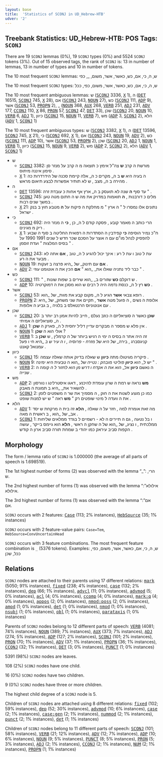 ```yaml
---
layout: base
title:  'Statistics of SCONJ in UD_Hebrew-HTB'
udver: '2'
---
```


## Treebank Statistics: UD_Hebrew-HTB: POS Tags: `SCONJ`

There are 19 `SCONJ` lemmas (0%), 19 `SCONJ` types (0%) and 5524 `SCONJ` tokens (3%).
Out of 15 observed tags, the rank of `SCONJ` is: 13 in number of lemmas, 13 in number of types and 10 in number of tokens.

The 10 most frequent `SCONJ` lemmas: ש, ה, כי, אם, כש, כאשר, אשר, משום, _, כפי

The 10 most frequent `SCONJ` types:  ש, ה, כי, אם, כש, כאשר, אשר, משום, כפי, ככל

The 10 most frequent ambiguous lemmas: ש (<tt><a href="he_htb-pos-SCONJ.html">SCONJ</a></tt> 3336, <tt><a href="he_htb-pos-X.html">X</a></tt> 1), ה (<tt><a href="he_htb-pos-DET.html">DET</a></tt> 16515, <tt><a href="he_htb-pos-SCONJ.html">SCONJ</a></tt> 745, <tt><a href="he_htb-pos-X.html">X</a></tt> 28), אם (<tt><a href="he_htb-pos-SCONJ.html">SCONJ</a></tt> 243, <tt><a href="he_htb-pos-NOUN.html">NOUN</a></tt> 27), כש (<tt><a href="he_htb-pos-SCONJ.html">SCONJ</a></tt> 111, <tt><a href="he_htb-pos-ADP.html">ADP</a></tt> 9), אשר (<tt><a href="he_htb-pos-SCONJ.html">SCONJ</a></tt> 53, <tt><a href="he_htb-pos-PROPN.html">PROPN</a></tt> 2), _ (<tt><a href="he_htb-pos-NOUN.html">NOUN</a></tt> 368, <tt><a href="he_htb-pos-AUX.html">AUX</a></tt> 268, <tt><a href="he_htb-pos-VERB.html">VERB</a></tt> 251, <tt><a href="he_htb-pos-ADJ.html">ADJ</a></tt> 231, <tt><a href="he_htb-pos-ADV.html">ADV</a></tt> 177, <tt><a href="he_htb-pos-CCONJ.html">CCONJ</a></tt> 110, <tt><a href="he_htb-pos-X.html">X</a></tt> 86, <tt><a href="he_htb-pos-PRON.html">PRON</a></tt> 57, <tt><a href="he_htb-pos-SCONJ.html">SCONJ</a></tt> 47, <tt><a href="he_htb-pos-DET.html">DET</a></tt> 33), שכן (<tt><a href="he_htb-pos-SCONJ.html">SCONJ</a></tt> 20, <tt><a href="he_htb-pos-NOUN.html">NOUN</a></tt> 10, <tt><a href="he_htb-pos-VERB.html">VERB</a></tt> 6, <tt><a href="he_htb-pos-ADJ.html">ADJ</a></tt> 1), כיוון (<tt><a href="he_htb-pos-SCONJ.html">SCONJ</a></tt> 15, <tt><a href="he_htb-pos-NOUN.html">NOUN</a></tt> 11, <tt><a href="he_htb-pos-VERB.html">VERB</a></tt> 7), מש (<tt><a href="he_htb-pos-ADP.html">ADP</a></tt> 3, <tt><a href="he_htb-pos-SCONJ.html">SCONJ</a></tt> 2), הלא (<tt><a href="he_htb-pos-ADV.html">ADV</a></tt> 1, <tt><a href="he_htb-pos-SCONJ.html">SCONJ</a></tt> 1)

The 10 most frequent ambiguous types:  ש (<tt><a href="he_htb-pos-SCONJ.html">SCONJ</a></tt> 3382, <tt><a href="he_htb-pos-X.html">X</a></tt> 1), ה (<tt><a href="he_htb-pos-DET.html">DET</a></tt> 13596, <tt><a href="he_htb-pos-SCONJ.html">SCONJ</a></tt> 745, <tt><a href="he_htb-pos-X.html">X</a></tt> 21), כי (<tt><a href="he_htb-pos-SCONJ.html">SCONJ</a></tt> 692, <tt><a href="he_htb-pos-X.html">X</a></tt> 1), אם (<tt><a href="he_htb-pos-SCONJ.html">SCONJ</a></tt> 243, <tt><a href="he_htb-pos-NOUN.html">NOUN</a></tt> 19, <tt><a href="he_htb-pos-ADV.html">ADV</a></tt> 2), כש (<tt><a href="he_htb-pos-SCONJ.html">SCONJ</a></tt> 111, <tt><a href="he_htb-pos-ADP.html">ADP</a></tt> 10), אשר (<tt><a href="he_htb-pos-SCONJ.html">SCONJ</a></tt> 53, <tt><a href="he_htb-pos-PROPN.html">PROPN</a></tt> 2), שכן (<tt><a href="he_htb-pos-SCONJ.html">SCONJ</a></tt> 20, <tt><a href="he_htb-pos-ADJ.html">ADJ</a></tt> 1, <tt><a href="he_htb-pos-NOUN.html">NOUN</a></tt> 1, <tt><a href="he_htb-pos-VERB.html">VERB</a></tt> 1), כיוון (<tt><a href="he_htb-pos-SCONJ.html">SCONJ</a></tt> 15, <tt><a href="he_htb-pos-NOUN.html">NOUN</a></tt> 9, <tt><a href="he_htb-pos-VERB.html">VERB</a></tt> 2), מש (<tt><a href="he_htb-pos-ADP.html">ADP</a></tt> 2, <tt><a href="he_htb-pos-SCONJ.html">SCONJ</a></tt> 2), הלא (<tt><a href="he_htb-pos-ADV.html">ADV</a></tt> 1, <tt><a href="he_htb-pos-SCONJ.html">SCONJ</a></tt> 1)


* ש
  * <tt><a href="he_htb-pos-SCONJ.html">SCONJ</a></tt> 3382: מורשת ה קרב <b>ש</b> צה"ל אימץ כ תוצאה מ ה קרב על מנזר סן סימון איננה מיתוס .
  * <tt><a href="he_htb-pos-X.html">X</a></tt> 1: ה בעיה היא <b>ש</b> ב ה_ מקרים כ ה_ אלה קיימת סכנה של הידרדרות כה מהירה ב ה_ מצב , ש לא תותיר אפשרות לבצע תיאום מראש .
* ה
  * <tt><a href="he_htb-pos-DET.html">DET</a></tt> 13596: עד סוף <b>ה</b> שנה לא תועסק ב ה_ ארץ אף אחות כ עובדת זרה " .
  * <tt><a href="he_htb-pos-SCONJ.html">SCONJ</a></tt> 745: מלים כ דורבנות , <b>ה</b> תואמות במדויק את מה ש ה חתום מטה טען במשך שנים רבות .
  * <tt><a href="he_htb-pos-X.html">X</a></tt> 21: נתונים אלו נמסרו ל " ה ארץ " מ מחלקת ה פיקוח על <b>ה</b> מטבע חוץ ב בנק ישראל .
* כי
  * <tt><a href="he_htb-pos-SCONJ.html">SCONJ</a></tt> 692: הרי כותב ה מאמר קובע , פסקה קודם ל ה_ כן , <b>כי</b> ה מנזר היה ריק מ מגינים .
  * <tt><a href="he_htb-pos-X.html">X</a></tt> 1: ח"כ נמיר הוסיפה <b>כי</b> קפידבין ה הסתדרות ה רפואית החליטה ב סוף ה שבוע להפסיק לנהל מו"ם עם ה אוצר על הסכם שכר חדש ל שנים 1991 1990 על בסיס המלצות " ועדת זוסמן " .
* אם
  * <tt><a href="he_htb-pos-SCONJ.html">SCONJ</a></tt> 243: עת ל טוב ו עת ל רע : אינך יכול להגיע ל ה_ טוב , <b>אם</b> אתה לא מבער את ה רע .
  * <tt><a href="he_htb-pos-NOUN.html">NOUN</a></tt> 19: <b>אם</b> עם תינוק_ _של_ _היא פרצה ב זעקות .
  * <tt><a href="he_htb-pos-ADV.html">ADV</a></tt> 2: כבר ליד נתניה שאלו את_ _הוא " <b>אם</b> הכין את ה אוטומט עוזי " .
* כש
  * <tt><a href="he_htb-pos-SCONJ.html">SCONJ</a></tt> 111: " , ש דוקלם <b>כש</b> שזורים ב_ _הוא שירים ב שפות שונות .
  * <tt><a href="he_htb-pos-ADP.html">ADP</a></tt> 10: <b>כש</b> רץ ל ה_ כנסת נדמה היה ל רבים ש הוא מסכן את ה דמוקרטיה .
* אשר
  * <tt><a href="he_htb-pos-SCONJ.html">SCONJ</a></tt> 53: רופא צבאי <b>אשר</b> הגיע ל ה_ מקום קבע את מוות_ _של_ _הוא .
  * <tt><a href="he_htb-pos-PROPN.html">PROPN</a></tt> 2: אלופת ה נשים , ה פועל מטה <b>אשר</b> , תקיים את שני משחק_ _של_ _היא עם אנוטוניוס הרנטאלס ב בלגיה , ב גביע ה אלופות .
* שכן
  * <tt><a href="he_htb-pos-SCONJ.html">SCONJ</a></tt> 20: <b>שכן</b> כאשר ה סוציאליזם ה כוזב נעלם , חייב להיות אמון רב יותר ב ה_ סוציאליזם ה אמיתי .
  * <tt><a href="he_htb-pos-ADJ.html">ADJ</a></tt> 1: אין פלא ש מספר ה מבקרים עדיין דליל יחסית ל ה_ פארק ה <b>שכן</b> .
  * <tt><a href="he_htb-pos-NOUN.html">NOUN</a></tt> 1: אולי הוא ה <b>שכן</b> ?
  * <tt><a href="he_htb-pos-VERB.html">VERB</a></tt> 1: זה היה אתר ה בסיס ה ימי ה רגיש ביותר של ה קרמלין , ש <b>שכן</b> ב קניגסברג , בירה_ _של_ _היא של מזרח - פרוסיה , ו ה עיר ש ב_ _היא חי ו פעל עמנואל קאנט .
* כיוון
  * <tt><a href="he_htb-pos-SCONJ.html">SCONJ</a></tt> 15: פיקריה מגיטולו מתה <b>כיוון</b> ש שאלה בדיוק אותה שאלה עצמה .
  * <tt><a href="he_htb-pos-NOUN.html">NOUN</a></tt> 9: יש ל_ _הוא <b>כיוון</b> פוליטי מובהק : נטייה_ _של_ _הוא ה טבעית היא ימינה " .
  * <tt><a href="he_htb-pos-VERB.html">VERB</a></tt> 2: ה נאשם <b>כיוון</b> אל_ _הוא את ה אקדח ו דרש מן_ _הוא לחזור ל ה_ קומה ה שנייה .
* מש
  * <tt><a href="he_htb-pos-ADP.html">ADP</a></tt> 2: <b>מש</b> נראה ש רמת ה שרון עומדת להיכנע , דאגו איסטרלינג ו נוורסון להשאיר את_ _היא ב תמונת ה מאבק .
  * <tt><a href="he_htb-pos-SCONJ.html">SCONJ</a></tt> 2: כמו כן מוצע לשנות את ה חוק , ה מסמיך את שר ה משפטים לזמן את ה וועדה ל מינוי שופטים רק " <b>מש</b> ראה " ש יש למנות שופט .
* הלא
  * <tt><a href="he_htb-pos-ADV.html">ADV</a></tt> 1: מה זאת אומרת למה , חזר על ה שאלה , <b>הלא</b> זה בית ה מרקחת ש יסד אב_ _של_ _הוא , ב ראשית ה מאה .
  * <tt><a href="he_htb-pos-SCONJ.html">SCONJ</a></tt> 1: ו בל נטעה , גם ה תיירים ה לא - רשמיים ל בגדד ממלאים שליחות ממלכתית , ו נציג_ _של_ _הוא של ה שחקן ה ראשי , <b>הלא</b> הוא גיימס בייקר , עושה הקפות סביב עיראק כמו יהודי ב שמחת תורה סביב ארון ה קודש .

## Morphology

The form / lemma ratio of `SCONJ` is 1.000000 (the average of all parts of speech is 1.698519).

The 1st highest number of forms (2) was observed with the lemma “_”: הרי, ש.

The 2nd highest number of forms (1) was observed with the lemma “אילולא”: אילולא.

The 3rd highest number of forms (1) was observed with the lemma “אם”: אם.

`SCONJ` occurs with 2 features: <tt><a href="he_htb-feat-Case.html">Case</a></tt> (113; 2% instances), <tt><a href="he_htb-feat-HebSource.html">HebSource</a></tt> (35; 1% instances)

`SCONJ` occurs with 2 feature-value pairs: `Case=Tem`, `HebSource=ConvUncertainHead`

`SCONJ` occurs with 3 feature combinations.
The most frequent feature combination is `_` (5376 tokens).
Examples: ש, ה, כי, אם, כאשר, אשר, משום, כפי, ככל, שכן


## Relations

`SCONJ` nodes are attached to their parents using 17 different relations: <tt><a href="he_htb-dep-mark.html">mark</a></tt> (5050; 91% instances), <tt><a href="he_htb-dep-fixed.html">fixed</a></tt> (238; 4% instances), <tt><a href="he_htb-dep-case.html">case</a></tt> (132; 2% instances), <tt><a href="he_htb-dep-dep.html">dep</a></tt> (66; 1% instances), <tt><a href="he_htb-dep-advcl.html">advcl</a></tt> (11; 0% instances), <tt><a href="he_htb-dep-advmod.html">advmod</a></tt> (5; 0% instances), <tt><a href="he_htb-dep-acl.html">acl</a></tt> (4; 0% instances), <tt><a href="he_htb-dep-ccomp.html">ccomp</a></tt> (4; 0% instances), <tt><a href="he_htb-dep-mark-q.html">mark:q</a></tt> (4; 0% instances), <tt><a href="he_htb-dep-appos.html">appos</a></tt> (2; 0% instances), <tt><a href="he_htb-dep-nmod-poss.html">nmod:poss</a></tt> (2; 0% instances), <tt><a href="he_htb-dep-amod.html">amod</a></tt> (1; 0% instances), <tt><a href="he_htb-dep-det.html">det</a></tt> (1; 0% instances), <tt><a href="he_htb-dep-nmod.html">nmod</a></tt> (1; 0% instances), <tt><a href="he_htb-dep-nsubj.html">nsubj</a></tt> (1; 0% instances), <tt><a href="he_htb-dep-obl.html">obl</a></tt> (1; 0% instances), <tt><a href="he_htb-dep-parataxis.html">parataxis</a></tt> (1; 0% instances)

Parents of `SCONJ` nodes belong to 12 different parts of speech: <tt><a href="he_htb-pos-VERB.html">VERB</a></tt> (4081; 74% instances), <tt><a href="he_htb-pos-NOUN.html">NOUN</a></tt> (389; 7% instances), <tt><a href="he_htb-pos-AUX.html">AUX</a></tt> (373; 7% instances), <tt><a href="he_htb-pos-ADJ.html">ADJ</a></tt> (274; 5% instances), <tt><a href="he_htb-pos-ADP.html">ADP</a></tt> (127; 2% instances), <tt><a href="he_htb-pos-SCONJ.html">SCONJ</a></tt> (101; 2% instances), <tt><a href="he_htb-pos-PRON.html">PRON</a></tt> (70; 1% instances), <tt><a href="he_htb-pos-ADV.html">ADV</a></tt> (37; 1% instances), <tt><a href="he_htb-pos-PROPN.html">PROPN</a></tt> (36; 1% instances), <tt><a href="he_htb-pos-CCONJ.html">CCONJ</a></tt> (32; 1% instances), <tt><a href="he_htb-pos-DET.html">DET</a></tt> (3; 0% instances), <tt><a href="he_htb-pos-PUNCT.html">PUNCT</a></tt> (1; 0% instances)

5391 (98%) `SCONJ` nodes are leaves.

108 (2%) `SCONJ` nodes have one child.

16 (0%) `SCONJ` nodes have two children.

9 (0%) `SCONJ` nodes have three or more children.

The highest child degree of a `SCONJ` node is 5.

Children of `SCONJ` nodes are attached using 8 different relations: <tt><a href="he_htb-dep-fixed.html">fixed</a></tt> (102; 59% instances), <tt><a href="he_htb-dep-dep.html">dep</a></tt> (52; 30% instances), <tt><a href="he_htb-dep-advmod.html">advmod</a></tt> (10; 6% instances), <tt><a href="he_htb-dep-case.html">case</a></tt> (2; 1% instances), <tt><a href="he_htb-dep-case-gen.html">case:gen</a></tt> (2; 1% instances), <tt><a href="he_htb-dep-nummod.html">nummod</a></tt> (2; 1% instances), <tt><a href="he_htb-dep-punct.html">punct</a></tt> (2; 1% instances), <tt><a href="he_htb-dep-det.html">det</a></tt> (1; 1% instances)

Children of `SCONJ` nodes belong to 11 different parts of speech: <tt><a href="he_htb-pos-SCONJ.html">SCONJ</a></tt> (101; 58% instances), <tt><a href="he_htb-pos-VERB.html">VERB</a></tt> (21; 12% instances), <tt><a href="he_htb-pos-ADV.html">ADV</a></tt> (12; 7% instances), <tt><a href="he_htb-pos-ADP.html">ADP</a></tt> (10; 6% instances), <tt><a href="he_htb-pos-NOUN.html">NOUN</a></tt> (9; 5% instances), <tt><a href="he_htb-pos-PUNCT.html">PUNCT</a></tt> (8; 5% instances), <tt><a href="he_htb-pos-PRON.html">PRON</a></tt> (5; 3% instances), <tt><a href="he_htb-pos-ADJ.html">ADJ</a></tt> (2; 1% instances), <tt><a href="he_htb-pos-CCONJ.html">CCONJ</a></tt> (2; 1% instances), <tt><a href="he_htb-pos-NUM.html">NUM</a></tt> (2; 1% instances), <tt><a href="he_htb-pos-PROPN.html">PROPN</a></tt> (1; 1% instances)


